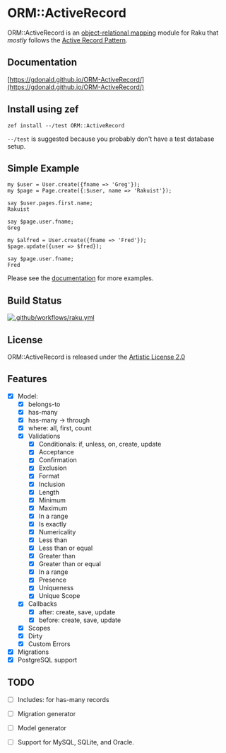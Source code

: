 # ORM::ActiveRecord

ORM::ActiveRecord is an [object-relational mapping](https://en.wikipedia.org/wiki/Object-relational_mapping) module for Raku that *mostly* follows the [Active Record Pattern](https://en.wikipedia.org/wiki/Active_record_pattern).

## Documentation

[https://gdonald.github.io/ORM-ActiveRecord/](https://gdonald.github.io/ORM-ActiveRecord/)

## Install using zef

```
zef install --/test ORM::ActiveRecord
```

`--/test` is suggested because you probably don't have a test database setup.

## Simple Example

```perl6
my $user = User.create({fname => 'Greg'});
my $page = Page.create({:$user, name => 'Rakuist'});

say $user.pages.first.name;
Rakuist

say $page.user.fname;
Greg

my $alfred = User.create({fname => 'Fred'});
$page.update({user => $fred});

say $page.user.fname;
Fred
```

Please see the [documentation](https://gdonald.github.io/ORM-ActiveRecord/) for more examples.

## Build Status

[![.github/workflows/raku.yml](https://github.com/gdonald/ORM-ActiveRecord/workflows/.github/workflows/raku.yml/badge.svg)](https://github.com/gdonald/ORM-ActiveRecord/actions)

## License

ORM::ActiveRecord is released under the [Artistic License 2.0](https://opensource.org/licenses/Artistic-2.0)

## Features

- [x] Model:
    - [x] belongs-to
    - [x] has-many
    - [x] has-many -> through
    - [x] where: all, first, count
    - [x] Validations
        - [x] Conditionals: if, unless, on, create, update
        - [x] Acceptance
        - [x] Confirmation
        - [x] Exclusion
        - [x] Format
        - [x] Inclusion
        - [x] Length
        - [x] Minimum
        - [x] Maximum
        - [x] In a range
        - [x] Is exactly
        - [x] Numericality
        - [x] Less than
        - [x] Less than or equal
        - [x] Greater than
        - [x] Greater than or equal
        - [x] In a range
        - [x] Presence
        - [x] Uniqueness
        - [x] Unique Scope
    - [x] Callbacks
        - [x] after: create, save, update
        - [x] before: create, save, update
    - [x] Scopes
    - [x] Dirty
    - [x] Custom Errors
- [x] Migrations
- [x] PostgreSQL support

## TODO

- [ ] Includes: for has-many records
- [ ] Migration generator
- [ ] Model generator
- [ ] Support for MySQL, SQLite, and Oracle.


